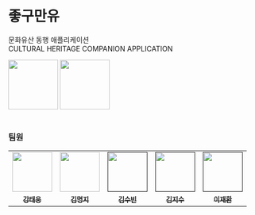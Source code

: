 # 좋구만유
문화유산 동행 애플리케이션 </br>
CULTURAL HERITAGE COMPANION APPLICATION </br>

<img width="100px" src="https://user-images.githubusercontent.com/52437364/185876019-f544dd02-ab2e-4f10-af4e-43a5d970e4cd.png">   <img width="100px" src="https://user-images.githubusercontent.com/52437364/185876614-0a9a6ba9-c170-43de-a247-cfd8e8f299c1.png">
</br></br>

### 팀원
<table>
  <tr>
    <td align="center"><a href="https://github.com/dttmm"><img src="https://avatars.githubusercontent.com/dttmm" width="80px;" alt=""></td>
    <td align="center"><a href="https://github.com/mxxxxxji"><img src="https://avatars.githubusercontent.com/mxxxxxji" width="80px;" alt=""></td>
    <td align="center"><a href=""><img src="" width="80px;" alt=""></td>
    <td align="center"><a href=""><img src="" width="80px;" alt=""></td>
    <td align="center"><a href=""><img src="" width="80px;" alt=""></td>
  </tr>
  <tr>
    <td align="center"><a href=""><sub><b>강태웅</b></td>
    <td align="center"><a href="https://github.com/mxxxxxji"><sub><b>김명지</b></td>
    <td align="center"><a href=""><sub><b>김수빈</b></td>
    <td align="center"><a href=""><sub><b>김지수</b></td>
    <td align="center"><a href=""><sub><b>이재환</b></td>
  </tr>
</table>
      
</br>

